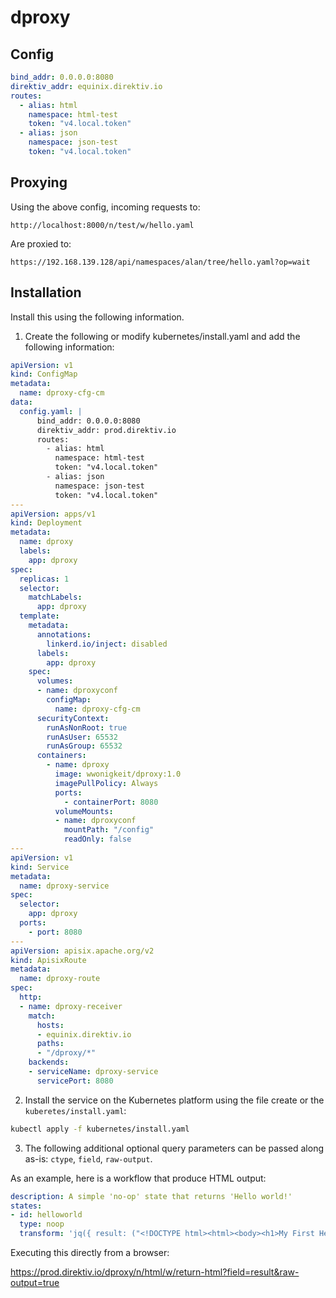 # dproxy

## Config

```yaml
bind_addr: 0.0.0.0:8080
direktiv_addr: equinix.direktiv.io
routes:
  - alias: html
    namespace: html-test
    token: "v4.local.token"
  - alias: json
    namespace: json-test
    token: "v4.local.token"
```

## Proxying

Using the above config, incoming requests to:
```
http://localhost:8000/n/test/w/hello.yaml
```

Are proxied to:
```
https://192.168.139.128/api/namespaces/alan/tree/hello.yaml?op=wait
```

## Installation

Install this using the following information. 

1. Create the following or modify kubernetes/install.yaml and add the following information:

```yaml
apiVersion: v1
kind: ConfigMap
metadata:
  name: dproxy-cfg-cm
data:
  config.yaml: |
      bind_addr: 0.0.0.0:8080
      direktiv_addr: prod.direktiv.io
      routes:
        - alias: html
          namespace: html-test
          token: "v4.local.token"
        - alias: json
          namespace: json-test
          token: "v4.local.token"
---
apiVersion: apps/v1
kind: Deployment
metadata:
  name: dproxy
  labels:
    app: dproxy
spec:
  replicas: 1
  selector:
    matchLabels:
      app: dproxy
  template:
    metadata:
      annotations:
        linkerd.io/inject: disabled
      labels:
        app: dproxy
    spec:
      volumes:
      - name: dproxyconf
        configMap:
          name: dproxy-cfg-cm
      securityContext:
        runAsNonRoot: true
        runAsUser: 65532        
        runAsGroup: 65532
      containers:
        - name: dproxy
          image: wwonigkeit/dproxy:1.0
          imagePullPolicy: Always
          ports:
            - containerPort: 8080
          volumeMounts:
          - name: dproxyconf
            mountPath: "/config"
            readOnly: false
---
apiVersion: v1 
kind: Service
metadata:
  name: dproxy-service
spec:
  selector:
    app: dproxy
  ports:
    - port: 8080
---
apiVersion: apisix.apache.org/v2
kind: ApisixRoute
metadata:
  name: dproxy-route
spec:
  http:
  - name: dproxy-receiver
    match:
      hosts:
      - equinix.direktiv.io
      paths:
      - "/dproxy/*"
    backends:
    - serviceName: dproxy-service
      servicePort: 8080
```

2. Install the service on the Kubernetes platform using the file create or the `kuberetes/install.yaml`:

```sh
kubectl apply -f kubernetes/install.yaml
```

3. The following additional optional query parameters can be passed along as-is: `ctype`, `field`, `raw-output`.

As an example, here is a workflow that produce HTML output:

```yaml
description: A simple 'no-op' state that returns 'Hello world!'
states:
- id: helloworld
  type: noop
  transform: 'jq({ result: ("<!DOCTYPE html><html><body><h1>My First Heading</h1><p>My first paragraph.</p></body></html>" | @base64)})'
```

Executing this directly from a browser:

https://prod.direktiv.io/dproxy/n/html/w/return-html?field=result&raw-output=true 